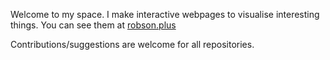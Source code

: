 Welcome to my space. I make interactive webpages to visualise interesting things. You can see them at <a href="https://robson.plus">robson.plus</a>

Contributions/suggestions are welcome for all repositories.
